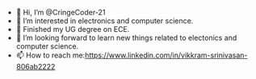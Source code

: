 - 👋 Hi, I’m @CringeCoder-21
- 👀 I’m interested in electronics and computer science. 
- 🌱 Finished my UG degree on ECE. 
- 💞️ I’m looking forward to learn new things related to electonics and computer science. 
- 📫 How to reach me:https://www.linkedin.com/in/vikkram-srinivasan-806ab2222

<!---
CringeCoder-21/CringeCoder-21 is a ✨ special ✨ repository because its `README.md` (this file) appears on your GitHub profile.
You can click the Preview link to take a look at your changes.
--->
